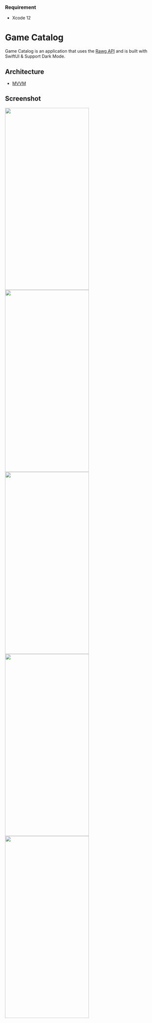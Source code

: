 ### Requirement
- Xcode 12

# Game Catalog

Game Catalog is an application that uses the [Rawg API](https://api.rawg.io/docs/) and is built with SwiftUI & Support Dark Mode.

## Architecture

* [MVVM](https://en.wikipedia.org/wiki/Model%E2%80%93view%E2%80%93viewmodel)

## Screenshot
<img src="/Screenshot/img1.PNG" width="276" height="597"> <img src="/Screenshot/img2.PNG" width="276" height="597">
<img src="/Screenshot/img3.PNG" width="276" height="597"> <img src="/Screenshot/img4.PNG" width="276" height="597">
<img src="/Screenshot/img5.PNG" width="276" height="597"> 
